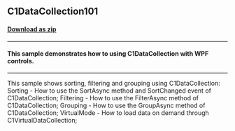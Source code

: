 ## C1DataCollection101
#### [Download as zip](https://downgit.github.io/#/home?url=https://github.com/GrapeCity/ComponentOne-WPF-Samples/tree/master/\NET_4.5.2\C1DataCollection\CS\C1DataCollection101\C1DataCollection101)
____
#### This sample demonstrates how to using C1DataCollection with WPF controls.
____
This sample shows sorting, filtering and grouping using C1DataCollection:
 Sorting - How to use the SortAsync method and SortChanged event of C1DataCollection;
 Filtering - How to use the FilterAsync method of C1DataCollection;
 Grouping - How to use the GroupAsync method of C1DataCollection;
 VirtualMode - How to load data on demand through C1VirtualDataCollection;
